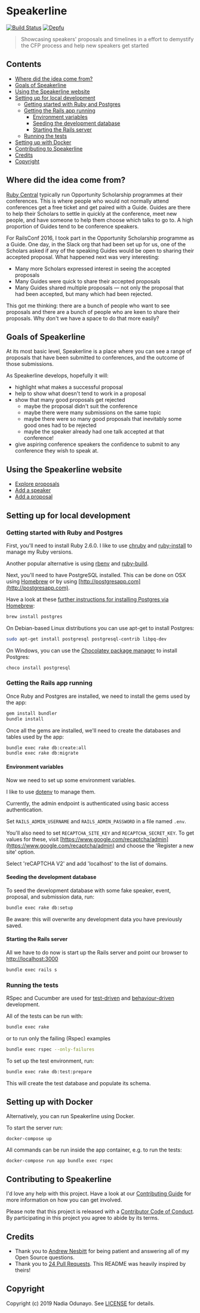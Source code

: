 # Speakerline

[![Build Status](https://travis-ci.org/nodunayo/speakerline.svg?branch=master)](https://travis-ci.org/nodunayo/speakerline)
[![Depfu](https://badges.depfu.com/badges/5515ef52032873777824e0923cd8258f/overview.svg)](https://depfu.com/github/nodunayo/speakerline)

> Showcasing speakers' proposals and timelines in a effort to demystify the CFP process and help new speakers get started

## Contents

* [Where did the idea come from?](#where-did-the-idea-come-from)
* [Goals of Speakerline](#goals-of-speakerline)
* [Using the Speakerline website](#using-the-speakerline-website)
* [Setting up for local development](#setting-up-for-local-development)
  * [Getting started with Ruby and Postgres](#getting-started-with-ruby-and-postgres)
  * [Getting the Rails app running](#getting-the-rails-app-running)
    * [Environment variables](#environment-variables)
    * [Seeding the development database](#seeding-the-development-database)
    * [Starting the Rails server](#starting-the-rails-server)
  * [Running the tests](#running-the-tests)
 * [Setting up with Docker](#setting-up-with-docker)
* [Contributing to Speakerline](#contributing-to-speakerline)
* [Credits](#credits)
* [Copyright](#copyright)

## Where did the idea come from?

[Ruby Central](http://rubycentral.org/) typically run Opportunity Scholarship programmes at their conferences.
This is where people who would not normally attend conferences get a free ticket and get paired with a Guide.
Guides are there to help their Scholars to settle in quickly at the conference, meet new people, and have
someone to help them choose which talks to go to. A high proportion of Guides tend to be conference speakers.

For RailsConf 2016, I took part in the Opportunity Scholarship programme as a Guide. One day, in the Slack org that had been set up
for us, one of the Scholars asked if any of the speaking Guides would be open to sharing their accepted proposal. What happened next was very interesting:

* Many more Scholars expressed interest in seeing the accepted proposals
* Many Guides were quick to share their accepted proposals
* Many Guides shared multiple proposals — not only the proposal that had been accepted, but many which had been rejected.

This got me thinking: there are a bunch of people who want to see proposals and there are a bunch of people who are keen to share their proposals. Why don't we have a space to do that more easily?

## Goals of Speakerline

At its most basic level, Speakerline is a place where you can see a range of proposals that have been submitted to conferences, and the outcome of those submissions.

As Speakerline develops, hopefully it will:

* highlight what makes a successful proposal
* help to show what doesn't tend to work in a proposal
* show that many good proposals get rejected
  * maybe the proposal didn't suit the conference
  * maybe there were many submissions on the same topic
  * maybe there were so many good proposals that inevitably some good ones had to be rejected
  * maybe the speaker already had one talk accepted at that conference!
* give aspiring conference speakers the confidence to submit to any conference they wish to speak at.

## Using the Speakerline website

* [Explore proposals](http://speakerline.io/speakers)
* [Add a speaker](http://speakerline.io/speakers/new)
* [Add a proposal](http://speakerline.io/proposals/new)

## Setting up for local development

### Getting started with Ruby and Postgres

First, you'll need to install Ruby 2.6.0. I like to use [chruby](https://github.com/postmodern/chruby) and [ruby-install](https://github.com/postmodern/ruby-install) to manage my Ruby versions.

Another popular alternative is using [rbenv](https://github.com/rbenv/rbenv) and [ruby-build](https://github.com/rbenv/ruby-build).

Next, you'll need to have PostgreSQL installed. This can be done on OSX using [Homebrew](http://mxcl.github.io/homebrew/)
or by using [http://postgresapp.com](http://postgresapp.com).

Have a look at these [further instructions for installing Postgres via Homebrew](http://www.mikeball.us/blog/setting-up-postgres-with-homebrew/):

```bash
brew install postgres
```

On Debian-based Linux distributions you can use apt-get to install Postgres:

```bash
sudo apt-get install postgresql postgresql-contrib libpq-dev
```

On Windows, you can use the [Chocolatey package manager](http://chocolatey.org/) to install Postgres:

```bash
choco install postgresql
```

### Getting the Rails app running

Once Ruby and Postgres are installed, we need to install the gems used by the app:

```bash
gem install bundler
bundle install
```

Once all the gems are installed, we'll need to create the databases and tables used by the app:

```bash
bundle exec rake db:create:all
bundle exec rake db:migrate
```

#### Environment variables

Now we need to set up some environment variables.

I like to use [dotenv](https://github.com/bkeepers/dotenv) to manage them.

Currently, the admin endpoint is authenticated using basic access authentication.

Set `RAILS_ADMIN_USERNAME` and `RAILS_ADMIN_PASSWORD` in a file named `.env`.

You'll also need to set `RECAPTCHA_SITE_KEY` and `RECAPTCHA_SECRET_KEY`. To get values for these, visit
[https://www.google.com/recaptcha/admin](https://www.google.com/recaptcha/admin) and choose the
'Register a new site' option.

Select 'reCAPTCHA V2' and add 'localhost' to the list of domains.

#### Seeding the development database

To seed the development database with some fake speaker, event, proposal, and submission data, run:

```bash
bundle exec rake db:setup
```

Be aware: this will overwrite any development data you have previously saved.

#### Starting the Rails server

All we have to do now is start up the Rails server and point our browser to <http://localhost:3000>

```bash
bundle exec rails s
```

### Running the tests

RSpec and Cucumber are used for [test-driven](https://en.wikipedia.org/wiki/Test-driven_development) and
[behaviour-driven](https://en.wikipedia.org/wiki/Behavior-driven_development) development.

All of the tests can be run with:

```bash
bundle exec rake
```

or to run only the failing (Rspec) examples

```bash
bundle exec rspec --only-failures
```

To set up the test environment, run:

```bash
bundle exec rake db:test:prepare
```

This will create the test database and populate its schema.

## Setting up with Docker

Alternatively, you can run Speakerline using Docker.

To start the server run:

```
docker-compose up
```

All commands can be run inside the app container, e.g. to run the tests:

```
docker-compose run app bundle exec rspec
```

## Contributing to Speakerline

I'd love any help with this project. Have a look at our [Contributing Guide](CONTRIBUTING.md)
for more information on how you can get involved.

Please note that this project is released with a [Contributor Code of Conduct](CODE_OF_CONDUCT.md). By participating
in this project you agree to abide by its terms.

## Credits

* Thank you to [Andrew Nesbitt](https://twitter.com/teabass) for being patient and answering all of my Open Source questions.
* Thank you to [24 Pull Requests](https://github.com/24pullrequests/24pullrequests). This README was heavily inspired by theirs!

## Copyright

Copyright (c) 2019 Nadia Odunayo. See [LICENSE](https://github.com/nodunayo/speakerline/blob/master/LICENSE) for details.
